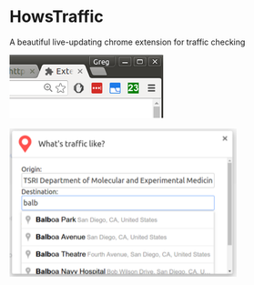 # HowsTraffic

A beautiful live-updating chrome extension for traffic checking

![Main](screenshots/icon_view.png?raw=true)

![Options](screenshots/options.png?raw=true)
